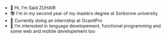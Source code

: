 - 👋 Hi, I’m Saïd ZUHAIR
- 📚 I'm in my second year of my masters degree at Sorbonne university
- 💼 Currently doing an internship at OcamlPro
- 👀 I’m interested in language developement, functional programming and some web and mobile developement too

